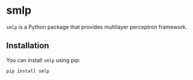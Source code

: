 # smlp

`smlp` is a Python package that provides multilayer perceptron framework.

## Installation

You can install `smlp` using pip:

```shell
pip install smlp
```

